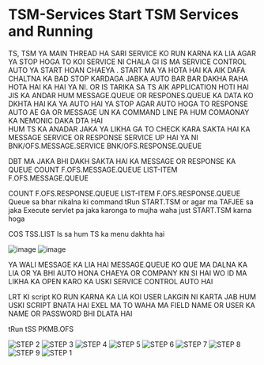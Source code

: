 # TSM-Services  Start TSM Services and Running

TS, TSM YA MAIN THREAD HA SARI SERVICE KO RUN KARNA KA LIA AGAR YA STOP HOGA TO KOI SERVICE NI CHALA GI IS MA SERVICE CONTROL AUTO YA START HOAN CHAEYA . START MA YA HOTA HAI KA AIK DAFA CHALTNA KA BAD STOP KARDAGA JABKA AUTO BAR BAR DAKHA RAHA HOTA HAI KA HAI YA NI. OR IS TARIKA SA TS  AIK APPLICATION HOTI HAI JIS KA ANDAR HUM MESSAGE.QUEUE OR RESPONES.QUEUE KA DATA KO DKHTA HAI KA YA AUTO HAI YA STOP AGAR AUTO HOGA TO RESPONSE AUTO AE GA OR MESSAGE UN KA COMMAND LINE PA HUM COMAONAY KA NEMONIC DAKA DTA HAI  
HUM TS KA ANADAR JAKA YA LIKHA GA TO CHECK KARA SAKTA HAI KA MESSAGE SERVICE OR RESPONSE SERVICE UP HAI YA NI
BNK/OFS.MESSAGE.SERVICE
BNK/OFS.RESPONSE.QUEUE

DBT MA JAKA BHI DAKH SAKTA HAI KA MESSAGE OR  RESPONSE KA QUEUE
COUNT F.OFS.MESSAGE.QUEUE
LIST-ITEM F.OFS.MESSAGE.QUEUE

COUNT F.OFS.RESPONSE.QUEUE
LIST-ITEM F.OFS.RESPONSE.QUEUE
Queue sa bhar nikalna ki command tRun START.TSM or agar ma TAFJEE sa jaka Execute servlet pa jaka karonga to mujha waha just START.TSM karna hoga

COS TSS.LIST
Is sa hum TS ka menu dakhta hai 

![image](https://user-images.githubusercontent.com/40827670/223371493-05d456e8-15ca-42e8-b1b3-fdd297f5defc.png)
![image](https://user-images.githubusercontent.com/40827670/223371599-929e9b56-18ac-4a7f-b3fd-6031c6cf79da.png)

YA WALI MESSAGE KA LIA HAI MESSAGE.QUEUE KO QUE MA DALNA KA LIA OR YA BHI AUTO HONA CHAEYA OR COMPANY KN SI HAI WO ID MA LIKHA KA OPEN KARO KA USKI SERVICE CONTROL AUTO HAI 



LRT KI script KO RUN KARNA KA LIA KOI USER LAKGIN NI KARTA JAB HUM USKI SCRIPT BNATA HAI EXEL MA TO WAHA MA FIELD NAME OR USER KA NAME OR PASSWORD BHI DLATA HAI 

tRun tSS PKMB.OFS



![STEP 2](https://user-images.githubusercontent.com/40827670/223337640-401226a4-800f-4574-8ffa-d739738cb14d.png)
![STEP 3](https://user-images.githubusercontent.com/40827670/223337649-c6d9cc2a-577e-48a8-a0b8-f2f4aceaf45e.png)
![STEP 4](https://user-images.githubusercontent.com/40827670/223337652-9d0a8d28-3ec3-4ca8-801d-edd45c399215.png)
![STEP 5](https://user-images.githubusercontent.com/40827670/223337653-7f12814d-6eb8-420c-88ec-f1fbbe8fc9d4.png)
![STEP 6](https://user-images.githubusercontent.com/40827670/223337654-3094fa24-2543-4764-a7e9-7c5f0bb0361d.png)
![STEP 7](https://user-images.githubusercontent.com/40827670/223337657-0b5ce108-be10-4da0-aec5-6f9d7ada3eda.png)
![STEP 8](https://user-images.githubusercontent.com/40827670/223337663-b2ecd707-fc03-413c-953a-4d398dabcad1.png)
![STEP 9](https://user-images.githubusercontent.com/40827670/223337665-a928cff7-f221-4baa-bf9a-baea560d1154.png)
![STEP 1](https://user-images.githubusercontent.com/40827670/223337668-589818fb-2c49-49b3-9ff9-75cbfda7ff47.png)
